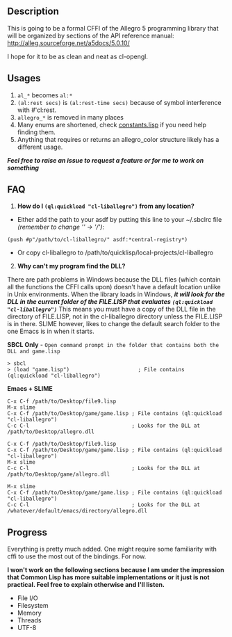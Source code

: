 Description
--------------

This is going to be a formal CFFI of the Allegro 5 programming library
that will be organized by sections of the API reference manual:
http://alleg.sourceforge.net/a5docs/5.0.10/

I hope for it to be as clean and neat as cl-opengl.


Usages
--------------
1. `al_*` becomes `al:*`
2. `(al:rest secs)` is `(al:rest-time secs)` because of symbol interference with #'cl:rest.
3. `allegro_*` is removed in many places
4. Many enums are shortened, check [constants.lisp](allegro/constants.lisp) if you need help finding them.
5. Anything that requires or returns an allegro_color structure likely has a different usage.
 
***Feel free to raise an issue to request a feature or for me to work on something***

FAQ
--------------
1. **How do I `(ql:quickload "cl-liballegro")` from any location?**
 * Either add the path to your asdf by putting this line to your ~/.sbclrc file *(remember to change '\' -> '/')*: 
```
(push #p"/path/to/cl-liballegro/" asdf:*central-registry*)
```
 * Or copy cl-liballegro to /path/to/quicklisp/local-projects/cl-liballegro
 
2. **Why can't my program find the DLL?**

 There are path problems in Windows because the DLL files (which contain all the functions the CFFI calls upon) 
 doesn't have a default location unlike in Unix environments. When the library loads in Windows, ***it will look for 
 the DLL in the current folder of the FILE.LISP that evaluates `(ql:quickload "cl-liballegro")`*** This means you must 
 have a copy of the DLL file in the directory of FILE.LISP, not in the cl-liballegro directory unless the FILE.LISP is 
 in there. SLIME however, likes to change the default search folder to the one Emacs is in when it starts.

 **SBCL Only** - `Open command prompt in the folder that contains both the DLL and game.lisp`
```
> sbcl
> (load "game.lisp")                      ; File contains (ql:quickload "cl-liballegro")
```

 **Emacs + SLIME**
```
C-x C-f /path/to/Desktop/file9.lisp
M-x slime
C-x C-f /path/to/Desktop/game/game.lisp ; File contains (ql:quickload "cl-liballegro")
C-c C-l                                 ; Looks for the DLL at /path/to/Desktop/allegro.dll
```
```
C-x C-f /path/to/Desktop/file9.lisp
C-x C-f /path/to/Desktop/game/game.lisp ; File contains (ql:quickload "cl-liballegro")
M-x slime
C-c C-l                                 ; Looks for the DLL at /path/to/Desktop/game/allegro.dll
```
```
M-x slime
C-x C-f /path/to/Desktop/game/game.lisp ; File contains (ql:quickload "cl-liballegro")
C-c C-l                                 ; Looks for the DLL at /whatever/default/emacs/directory/allegro.dll
```

Progress 
--------------
Everything is pretty much added.
One might require some familiarity with cffi to use the most out of the bindings. For now.

**I won't work on the following sections because I am under the impression
that Common Lisp has more suitable implementations or it just is not practical. 
Feel free to explain otherwise and I'll listen.**

* File I/O 
* Filesystem 
* Memory 
* Threads 
* UTF-8
